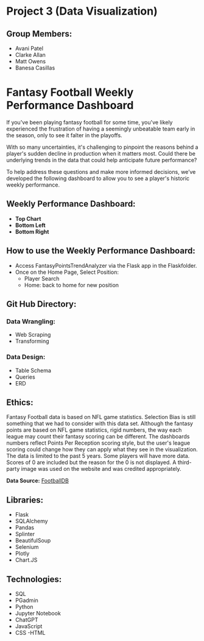 # Project 3 (Data Visualization)

## Group Members:
- Avani Patel
- Clarke Allan
- Matt Owens
- Banesa Casillas

# Fantasy Football Weekly Performance Dashboard




If you've been playing fantasy football for some time, you've likely experienced the frustration of having a seemingly unbeatable team early in the season, only to see it falter in the playoffs.

With so many uncertainties, it's challenging to pinpoint the reasons behind a player's sudden decline in production when it matters most. Could there be underlying trends in the data that could help anticipate future performance?

To help address these questions and make more informed decisions, we’ve developed the following dashboard to allow you to see a player's historic weekly performance.

## Weekly Performance Dashboard:
- **Top Chart**
- **Bottom Left**
- **Bottom Right**


## How to use the Weekly Performance Dashboard: 
- Access FantasyPointsTrendAnalyzer via the Flask app in the Flaskfolder.
- Once on the Home Page, Select Position:
  - Player Search
  - Home: back to home for new position

## Git Hub Directory:

### Data Wrangling: 
- Web Scraping
- Transforming

### Data Design: 
- Table Schema
- Queries
- ERD

## Ethics: 
Fantasy Football data is based on NFL game statistics. Selection Bias is still something that we had to consider with this data set. Although the fantasy points are based on NFL game statistics, rigid numbers, the way each league may count their fantasy scoring can be different. The dashboards numbers reflect Points Per Reception scoring style, but the user's league scoring could change how they can apply what they see in the visualization. The data is limited to the past 5 years. Some players will have more data. Scores of 0 are included but the reason for the 0 is not displayed. A third-party image was used on the website and was credited appropriately. 

**Data Source:** [FootballDB](https://www.footballdb.com/fantasy-football/index.html?pos=RB&yr=2023&wk=%7Bx%7D&key=b6406b7aea3872d5bb677f064673c57f%27)

## Libraries: 
- Flask
- SQLAlchemy 
- Pandas 
- Splinter
- BeautifulSoup
- Selenium
- Plotly
- Chart.JS

## Technologies: 
- SQL 
- PGadmin 
- Python 
- Jupyter Notebook 
- ChatGPT
- JavaScript
- CSS
-HTML

